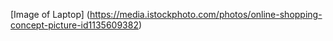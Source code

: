 [Image of Laptop] (https://media.istockphoto.com/photos/online-shopping-concept-picture-id1135609382)
